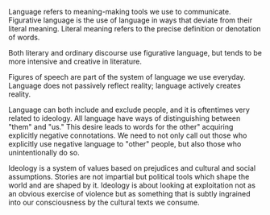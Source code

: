Language refers to meaning-making tools we use to communicate.
Figurative language is the use of language in ways that deviate from their literal meaning.
Literal meaning refers to the precise definition or denotation of words.

Both literary and ordinary discourse use figurative language, but tends to be more intensive and creative in literature.

Figures of speech are part of the system of language we use everyday.
Language does not passively reflect reality; language actively creates reality.

Language can both include and exclude people, and it is oftentimes very related to ideology.
All language have ways of distinguishing between "them" and "us." This desire leads to words for the other" acquiring explicitly negative connotations.
We need to not only call out those who explicitly use negative language to "other" people, but also those who unintentionally do so.

Ideology is a system of values based on prejudices and cultural and social assumptions.
Stories are not impartial but political tools which shape the world and are shaped by it.
Ideology is about looking at exploitation not as an obvious exercise of violence but as something that is subtly ingrained into our consciousness by the cultural texts we consume.